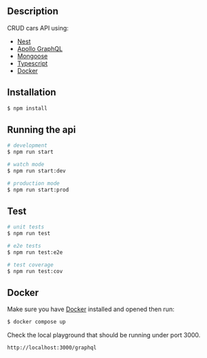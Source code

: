 ## Description

CRUD cars API using:
- [Nest](https://github.com/nestjs/nest)
- [Apollo GraphQL](https://www.apollographql.com/)
- [Mongoose](https://mongoosejs.com/)
- [Typescript](https://www.typescriptlang.org/)
- [Docker](https://www.docker.com/products/docker-desktop/)

## Installation

```bash
$ npm install
```

## Running the api

```bash
# development
$ npm run start

# watch mode
$ npm run start:dev

# production mode
$ npm run start:prod
```

## Test

```bash
# unit tests
$ npm run test

# e2e tests
$ npm run test:e2e

# test coverage
$ npm run test:cov
```

## Docker

Make sure you have [Docker](https://www.docker.com/products/docker-desktop/) installed and opened then run:

```bash
$ docker compose up
```

Check the local playground that should be running under port 3000.

```bash
http://localhost:3000/graphql
```
